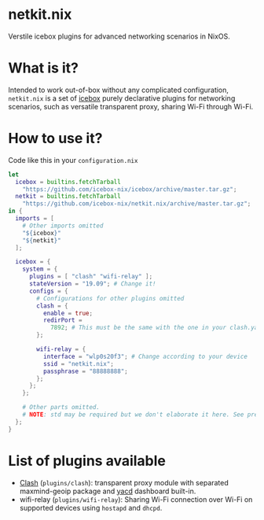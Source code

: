 # netkit.nix
Verstile icebox plugins for advanced networking scenarios in NixOS.

# What is it?
Intended to work out-of-box without any complicated configuration, `netkit.nix` is a set of [icebox](https://github.com/icebox-nix/icebox) purely declarative plugins for networking scenarios, such as versatile transparent proxy, sharing Wi-Fi through Wi-Fi.

# How to use it?
Code like this in your `configuration.nix`
```nix
let
  icebox = builtins.fetchTarball
    "https://github.com/icebox-nix/icebox/archive/master.tar.gz";
  netkit = builtins.fetchTarball
    "https://github.com/icebox-nix/netkit.nix/archive/master.tar.gz";
in {
  imports = [
	# Other imports omitted
    "${icebox}"
    "${netkit}"
  ];

  icebox = {
    system = {
      plugins = [ "clash" "wifi-relay" ];
      stateVersion = "19.09"; # Change it!
      configs = {
	    # Configurations for other plugins omitted
        clash = {
          enable = true;
          redirPort =
            7892; # This must be the same with the one in your clash.yaml
        };

        wifi-relay = {
          interface = "wlp0s20f3"; # Change according to your device
          ssid = "netkit.nix";
          passphrase = "88888888";
        };
      };
    };

	# Other parts omitted.
	# NOTE: std may be required but we don't elaborate it here. See prerequisite for detail.
  };
}
```

# List of plugins available
- [Clash](https://github.com/Dreamacro/clash) (`plugins/clash`): transparent proxy module with separated maxmind-geoip package and [yacd](https://github.com/haishanh/yacd) dashboard built-in.
- wifi-relay (`plugins/wifi-relay`): Sharing Wi-Fi connection over Wi-Fi on supported devices using `hostapd` and `dhcpd`.
